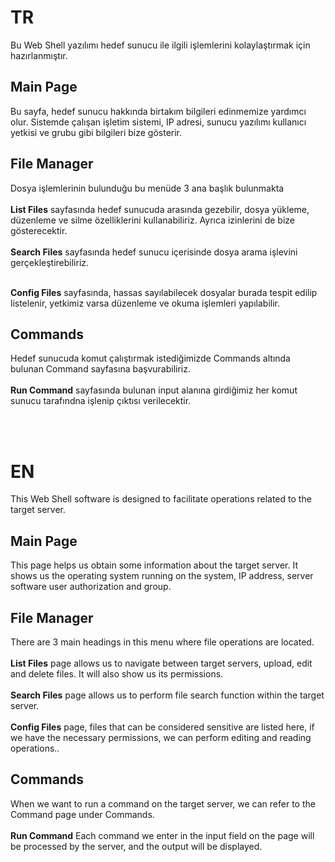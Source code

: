 <h1>TR</h1>
<p>Bu Web Shell yazılımı hedef sunucu ile ilgili işlemlerini kolaylaştırmak için hazırlanmıştır.</p>
<h2>Main Page</h2>
<p>
  Bu sayfa, hedef sunucu hakkında birtakım bilgileri edinmemize yardımcı olur. Sistemde çalışan işletim sistemi, IP adresi, sunucu yazılımı kullanıcı yetkisi ve grubu gibi bilgileri bize gösterir.
</p>

<h2>File Manager</h2>
<p>
  Dosya işlemlerinin bulunduğu bu menüde 3 ana başlık bulunmakta<br><br>
<strong>List Files</strong> sayfasında hedef sunucuda arasında gezebilir, dosya yükleme, düzenleme ve silme özelliklerini kullanabiliriz. Ayrıca izinlerini de bize gösterecektir.<br><br>
<strong>Search Files</strong> sayfasında hedef sunucu içerisinde dosya arama işlevini gerçekleştirebiliriz.<br><br>

  <strong>Config Files</strong> sayfasında, hassas sayılabilecek dosyalar burada tespit edilip listelenir, yetkimiz varsa düzenleme ve okuma işlemleri yapılabilir.
</p>

<h2>Commands</h2>
<p>
Hedef sunucuda komut çalıştırmak istediğimizde Commands altında bulunan Command sayfasına başvurabiliriz.<br><br>
<strong>Run Command</strong> sayfasında bulunan input alanına girdiğimiz her komut sunucu tarafındna işlenip çıktısı verilecektir.
</p>
<br><br>


<h1>EN</h1>
<p>This Web Shell software is designed to facilitate operations related to the target server.</p>
<h2>Main Page</h2>
<p>
This page helps us obtain some information about the target server. It shows us the operating system running on the system, IP address, server software user authorization and group.
</p>

<h2>File Manager</h2>
<p>
  There are 3 main headings in this menu where file operations are located.<br><br>
  <strong>List Files</strong> page allows us to navigate between target servers, upload, edit and delete files. It will also show us its permissions. <br><br>
  <strong>Search Files</strong> page allows us to perform file search function within the target server. <br><br>
  <strong>Config Files</strong> page, files that can be considered sensitive are listed here, if we have the necessary permissions, we can perform editing and reading operations..
</p>

<h2>Commands</h2>
<p>
  When we want to run a command on the target server, we can refer to the Command page under Commands.<br><br>
  <strong>Run Command</strong> Each command we enter in the input field on the page will be processed by the server, and the output will be displayed.
</p>

